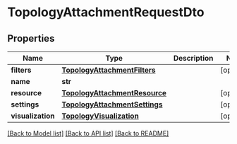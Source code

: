 # TopologyAttachmentRequestDto

## Properties
Name | Type | Description | Notes
------------ | ------------- | ------------- | -------------
**filters** | [**TopologyAttachmentFilters**](TopologyAttachmentFilters.md) |  | [optional] 
**name** | **str** |  | 
**resource** | [**TopologyAttachmentResource**](TopologyAttachmentResource.md) |  | [optional] 
**settings** | [**TopologyAttachmentSettings**](TopologyAttachmentSettings.md) |  | [optional] 
**visualization** | [**TopologyVisualization**](TopologyVisualization.md) |  | [optional] 

[[Back to Model list]](../README.md#documentation-for-models) [[Back to API list]](../README.md#documentation-for-api-endpoints) [[Back to README]](../README.md)


